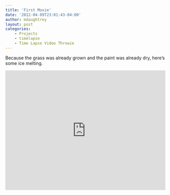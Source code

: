 ```yaml
---
title: 'First Movie'
date: '2012-04-09T23:01:43-04:00'
author: mdaughtrey
layout: post
categories:
    - Projects
    - timelapse
    - Time Lapse Video Throwie
---
```


Because the grass was already grown and the paint was already dry, here’s some ice melting.

<iframe allow="accelerometer; autoplay; clipboard-write; encrypted-media; gyroscope; picture-in-picture" allowfullscreen="" frameborder="0" height="375" loading="lazy" src="https://www.youtube.com/embed/dtWfPSzhBXw?feature=oembed" title="melting.mpg" width="500"></iframe>
